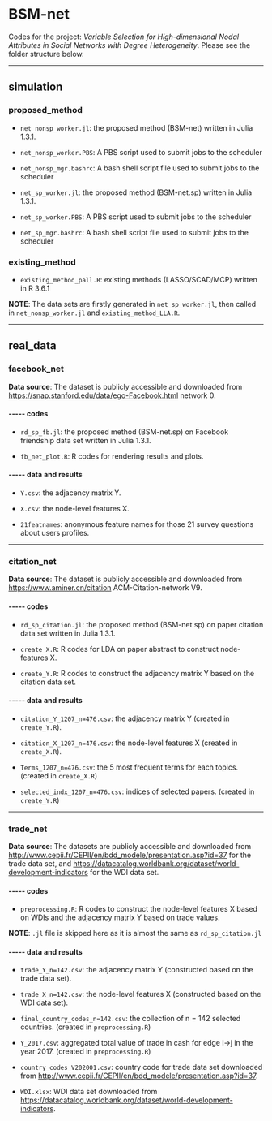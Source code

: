 # BSM-net
Codes for the project: *Variable Selection for High-dimensional Nodal Attributes in Social Networks with Degree Heterogeneity*. Please see the folder structure below. 

---------------------------------------------------------------------------------------

## simulation

### proposed_method

* `net_nonsp_worker.jl`: the proposed method (BSM-net) written in Julia 1.3.1.

* `net_nonsp_worker.PBS`: A PBS script used to submit jobs to the scheduler

* `net_nonsp_mgr.bashrc`: A bash shell script file used to submit jobs to the scheduler

* `net_sp_worker.jl`: the proposed method (BSM-net.sp) written in Julia 1.3.1.

* `net_sp_worker.PBS`: A PBS script used to submit jobs to the scheduler

* `net_sp_mgr.bashrc`: A bash shell script file used to submit jobs to the scheduler

### existing_method

* `existing_method_pall.R`: existing methods (LASSO/SCAD/MCP) written in R 3.6.1
    

**NOTE**: The data sets are firstly generated in `net_sp_worker.jl`, then called in `net_nonsp_worker.jl` and `existing_method_LLA.R`.

-------------------------------------------------------------------------------------------

## real_data

### facebook_net

**Data source**: The dataset is publicly accessible and downloaded from <https://snap.stanford.edu/data/ego-Facebook.html> network 0.

#### ----- codes

* `rd_sp_fb.jl`: the proposed method (BSM-net.sp) on Facebook friendship data set written in Julia 1.3.1.

* `fb_net_plot.R`: R codes for rendering results and plots.

#### ----- data and results

* `Y.csv`: the adjacency matrix Y.

* `X.csv`: the node-level features X.

* `21featnames`: anonymous feature names for those 21 survey questions about users profiles.

-------------------------------------------------------------------------------------------
 
### citation_net

**Data source**: The dataset is publicly accessible and downloaded from <https://www.aminer.cn/citation> ACM-Citation-network V9.

#### ----- codes

* `rd_sp_citation.jl`: the proposed method (BSM-net.sp) on paper citation data set written in Julia 1.3.1.

* `create_X.R`: R codes for LDA on paper abstract to construct node-features X.

* `create_Y.R`: R codes to construct the adjacency matrix Y based on the citation data set.

#### ----- data and results

* `citation_Y_1207_n=476.csv`: the adjacency matrix Y (created in `create_Y.R`).

* `citation_X_1207_n=476.csv`: the node-level features X (created in `create_X.R`).

* `Terms_1207_n=476.csv`: the 5 most frequent terms for each topics. (created in `create_X.R`)

* `selected_indx_1207_n=476.csv`: indices of selected papers. (created in `create_Y.R`)

---------------------------------------------------------------------------------------------------------------------------------

### trade_net

**Data source**: The datasets are publicly accessible and downloaded from <http://www.cepii.fr/CEPII/en/bdd_modele/presentation.asp?id=37> for the trade data set, and <https://datacatalog.worldbank.org/dataset/world-development-indicators> for the WDI data set.

#### ----- codes

* `preprocessing.R`: R codes to construct the node-level features X based on WDIs and the adjacency matrix Y based on trade values.

**NOTE**: `.jl` file is skipped here as it is almost the same as `rd_sp_citation.jl`

#### ----- data and results

* `trade_Y_n=142.csv`: the adjacency matrix Y (constructed based on the trade data set).

* `trade_X_n=142.csv`: the node-level features X (constructed based on the WDI data set).

* `final_country_codes_n=142.csv`: the collection of n = 142 selected countries. (created in `preprocessing.R`)

* `Y_2017.csv`: aggregated total value of trade in cash for edge i->j in the year 2017. (created in `preprocessing.R`)

* `country_codes_V202001.csv`: country code for trade data set downloaded from <http://www.cepii.fr/CEPII/en/bdd_modele/presentation.asp?id=37>.

* `WDI.xlsx`: WDI data set downloaded from <https://datacatalog.worldbank.org/dataset/world-development-indicators>.
